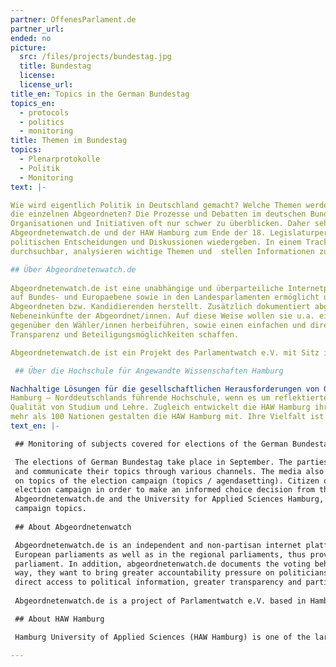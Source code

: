 ```yaml
---
partner: OffenesParlament.de
partner_url: 
ended: no
picture:
  src: /files/projects/bundestag.jpg
  title: Bundestag
  license:
  license_url:
title_en: Topics in the German Bundestag
topics_en:
  - protocols
  - politics
  - monitoring  
title: Themen im Bundestag
topics:
  - Plenarprotokolle
  - Politik
  - Monitoring
text: |- 

Wie wird eigentlich Politik in Deutschland gemacht? Welche Themen werden im Bundestag besprochen? Und wie viel Redezeit bekommen  
die einzelnen Abgeordneten? Die Prozesse und Debatten im deutschen Bundestag sind für Bürger/innen, aber auch politische 
Organisationen und Initiativen oft nur schwer zu überblicken. Daher sehen wir uns gemeinsam mit unseren Kooperationspartnern 
Abgeordnetenwatch.de und der HAW Hamburg zum Ende der 18. Legislaturperiode die Plenarprotokolle genauer an, die diese
politischen Entscheidungen und Diskussionen wiedergeben. In einem Tracker machen wir die Protokolle für jede/n zugänglich und 
durchsuchbar, analysieren wichtige Themen und  stellen Informationen zu den Abgeordneten bereit. 

## Über Abgeordnetenwatch.de
    
Abgeordnetenwatch.de ist eine unabhängige und überparteiliche Internetplattform, die öffentliche Bürgeranfragen an Abgeordnete  
auf Bundes- und Europaebene sowie in den Landesparlamenten ermöglicht und somit einen direkten Draht zwischen Bürger/innen und 
Abgeordneten bzw. Kandidierenden herstellt. Zusätzlich dokumentiert abgeordnetenwatch.de das Abstimmungsverhalten und die
Nebeneinkünfte der Abgeordnet/innen. Auf diese Weise wollen sie u.a. einen höheren Rechenschaftsdruck der Politiker/innen 
gegenüber den Wähler/innen herbeiführen, sowie einen einfachen und direkten Zugang zu politischen Informationen, mehr 
Transparenz und Beteiligungsmöglichkeiten schaffen. 

Abgeordnetenwatch.de ist ein Projekt des Parlamentwatch e.V. mit Sitz in Hamburg.

 ## Über die Hochschule für Angewandte Wissenschaften Hamburg

Nachhaltige Lösungen für die gesellschaftlichen Herausforderungen von Gegenwart und Zukunft entwickeln: Das ist das Ziel der HAW 
Hamburg – Norddeutschlands führende Hochschule, wenn es um reflektierte Praxis geht. Im Mittelpunkt steht die exzellente 
Qualität von Studium und Lehre. Zugleich entwickelt die HAW Hamburg ihr Profil als forschende Hochschule weiter. Menschen aus 
mehr als 100 Nationen gestalten die HAW Hamburg mit. Ihre Vielfalt ist ihre besondere Stärke.
text_en: |-

 ## Monitoring of subjects covered for elections of the German Bundestag

 The elections of German Bundestag take place in September. The parties are preparing for the upcoming election campaign
 and communicate their topics through various channels. The media also contributes to the formation of opinions and reports
 on topics of the election campaign (topics / agendasetting). Citizen often find it difficult to maintain an overview in the
 election campaign in order to make an informed choice decision from the parties' main focus. In cooperation with 
 Abgeordnetenwatch.de and the University for Applied Sciences Hamburg, we want to bring more transparency into this process and develop a monitoring tool to track election 
 campaign topics.
 
 ## About Abgeordnetenwatch

 Abgeordnetenwatch.de is an independent and non-partisan internet platform, which allows public citizen requests to German and 
 European parliaments as well as in the regional parliaments, thus providing a direct link between citizens and members of 
 parliament. In addition, abgeordnetenwatch.de documents the voting behavior and the additional income of the deputies. In this 
 way, they want to bring greater accountability pressure on politicians towards the electorate, as well as to provide easy and 
 direct access to political information, greater transparency and participation.
 
 Abgeordnetenwatch.de is a project of Parlamentwatch e.V. based in Hamburg.

 ## About HAW Hamburg

 Hamburg University of Applied Sciences (HAW Hamburg) is one of the largest of its kind in Germany and within our four faculties we offer a wide range of Bachelor’s and Master’s programmes in engineering, IT, life sciences, design and media as well as business and social sciences. In teaching we focus on applied sciences, giving our students a practical insight into their fields of study through projects, lab work, internships and theses in industry. In research we are an important partner for the city of Hamburg’s companies and innovation clusters, developing new ideas from the synergies of this dynamic location.

---
```

   
